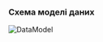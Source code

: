 ### Схема моделі даних
![DataModel](https://github.com/oleksandrblazhko/ai-211-amitsi/assets/101993484/37c0f477-ea61-4dee-bb59-9ae0f9796d86)
